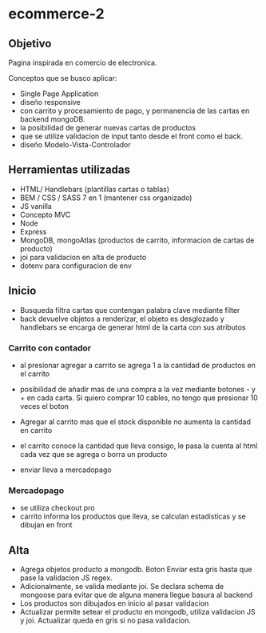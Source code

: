 # ecommerce-2

 


## Objetivo
Pagina inspirada en comercio de electronica. 

Conceptos que se busco aplicar:
- Single Page Application 
- diseño responsive 
- con carrito y procesamiento de pago, y permanencia de las cartas en backend mongoDB.
-  la posibilidad de generar nuevas cartas de productos 
-  que se utilize validacion de input tanto desde el front como el back.
-  diseño Modelo-Vista-Controlador




## Herramientas utilizadas
- HTML/ Handlebars (plantillas cartas o tablas)
- BEM / CSS / SASS 7 en 1  (mantener css organizado)
- JS vanilla
- Concepto MVC
- Node
- Express
- MongoDB, mongoAtlas (productos de carrito, informacion de cartas de producto)
- joi para validacion en alta de producto 
- dotenv para configuracion de env

 
## Inicio
 - Busqueda filtra cartas que contengan palabra clave mediante filter
 - back devuelve objetos a renderizar, el objeto es desglozado y handlebars se encarga de generar html de la carta con sus atributos
 
 
 
### Carrito con contador
 - al presionar agregar a carrito se agrega 1 a la cantidad de productos en el carrito
 - posibilidad de añadir mas de una compra a la vez mediante botones - y + en cada carta. Si quiero comprar 10 cables, no tengo que presionar 10 veces el boton
 
 - Agregar al carrito mas que el stock disponible no aumenta la cantidad en carrito
 - el carrito conoce la cantidad que lleva consigo,  le pasa la cuenta al  html cada vez que se agrega o borra un producto
 - enviar lleva a mercadopago
 
 
### Mercadopago
 - se utiliza checkout pro
 - carrito informa los productos que lleva, se calculan estadisticas y se dibujan en front
 
 
## Alta
 - Agrega objetos producto a mongodb. Boton Enviar esta gris hasta que pase la validacion JS regex.  
 -  Adicionalmente, se valida mediante joi.  Se declara schema de mongoose para evitar que de alguna manera llegue basura al backend
 - Los productos son dibujados en inicio al pasar validacion
 - Actualizar permite setear el producto en mongodb, utiliza validacion JS y joi. Actualizar queda en gris si no pasa validacion.
 
 
 

